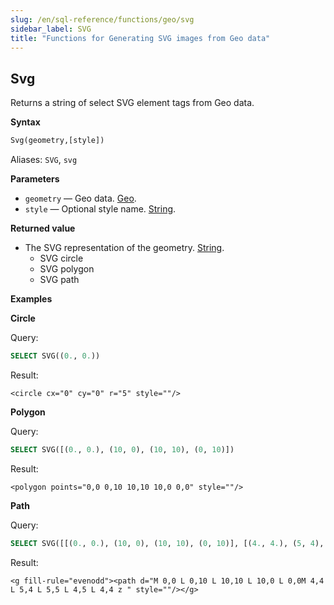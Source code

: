 ```yaml
---
slug: /en/sql-reference/functions/geo/svg
sidebar_label: SVG
title: "Functions for Generating SVG images from Geo data"
---
```


## Svg

Returns a string of select SVG element tags from Geo data.

**Syntax**

``` sql
Svg(geometry,[style])
```

Aliases: `SVG`, `svg`

**Parameters**

- `geometry` — Geo data. [Geo](../../data-types/geo).
- `style` — Optional style name. [String](../../data-types/string).

**Returned value**

- The SVG representation of the geometry. [String](../../data-types/string).
  - SVG circle
  - SVG polygon
  - SVG path

**Examples**

**Circle**

Query:

```sql
SELECT SVG((0., 0.))
```

Result:

```response
<circle cx="0" cy="0" r="5" style=""/>
```

**Polygon**

Query:

```sql
SELECT SVG([(0., 0.), (10, 0), (10, 10), (0, 10)])
```

Result:

```response
<polygon points="0,0 0,10 10,10 10,0 0,0" style=""/>
```

**Path**

Query:

```sql
SELECT SVG([[(0., 0.), (10, 0), (10, 10), (0, 10)], [(4., 4.), (5, 4), (5, 5), (4, 5)]])
```

Result:

```response
<g fill-rule="evenodd"><path d="M 0,0 L 0,10 L 10,10 L 10,0 L 0,0M 4,4 L 5,4 L 5,5 L 4,5 L 4,4 z " style=""/></g>
```

